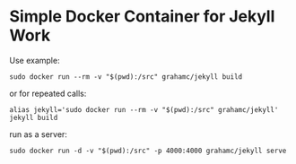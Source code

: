# Simple Docker Container for Jekyll Work

Use example:

```
sudo docker run --rm -v "$(pwd):/src" grahamc/jekyll build
```

or for repeated calls:

```
alias jekyll='sudo docker run --rm -v "$(pwd):/src" grahamc/jekyll'
jekyll build
```

run as a server:
```
sudo docker run -d -v "$(pwd):/src" -p 4000:4000 grahamc/jekyll serve
```
